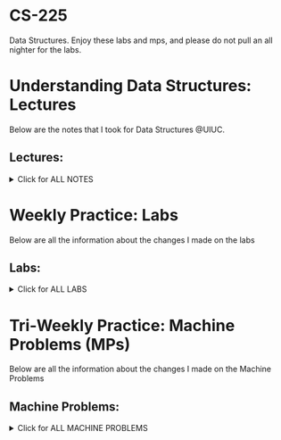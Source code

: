 # CS-225
Data Structures. Enjoy these labs and mps, and please do not pull an all nighter for the labs.

# Understanding Data Structures: Lectures
Below are the notes that I took for Data Structures @UIUC.

## Lectures:
<details> <summary> Click for ALL NOTES </summary>
  
  ### Lecture 1: Introduction jan 19 (1/14)
  <details> <summary> <span style="color: green"> Lecture 1 </span> </summary>

  #### Variables Description
  > Variables in C++ are defined by Name, Type, Locations in Memory, and Value

  #### Variable Types
  > Variables can be primitive (int, char, double, boolean, float, pointer) or they can be User Defined (defined by classes)

  #### Encapsulation
  > Separates the interface from the implementation

  ```` // cube.h: ````  Interface/API (What the class is supposed to do)

  ```` // cube.cpp: ```` Implementation (how the class is supposed to do it)

  #### Inclusion Guards
  > "#pragma once" sends a message to the compiler that this file is only included once.
  > "#ifndef CUBE_H_ , #define CUBE_H_, #endif" is the same as above

  ```` // cube.h: ```` Equivalent Implementation
  ``` c++
  #ifndef CUBE_H_ 
  #define CUBE_H_

  class Cube {
    public:
    private:
  };

  #endif 
  ```

  ``` c++
  #pragma once

  class Cube {
    public:
    private:
  };
  ```
  
  #### Scope Resolution Opperator
  > 'double Cube::getVolume(){ . . . }' in Cube.cpp allows us to implement the getVolume() method in the Cube class
  
  </details>

  ### Lecture 2: Classes jan 21 (1/16)
  <details> <summary> <span style="color: green"> Lecture 2 </span></summary>

  #### Public vs Private
  > Public variables are members of classes that can be accessed from the outside of the class

  > Private variables are members of classes that can only be used within the class's functions and cannot be viewed outside the classes

  #### Namespace
  > Namespaces are like Libraries in C++. std = standard namespace includes cout, vector, queue,
  
  ```` cs225::Cube: ```` cs225 namespace includes Cube, PNG, HSLAPixel, etc

  ```` std::cout ```` standard namespace includes cout, vector, queue, etc

  ```` // cube.h declares namespace class Cube````
  ``` c++
  #pragma once 
  namespace cs225 {
    class Cube {
      public:
        double getVolume();
        double getSurfaceArea();
        void setLength(double length);
      private:
        double length_;  
    };
  ```
  ```` // cube.cpp implementation of func in the Cube Class in cs225 namespace ````
  ``` c++
  #include "Cube.h" 
  namespace cs225 {
    double Cube::getVolume() {
      return length_*length_*length_;
    }
    double Cube::getSurfaceArea() {
      return 6 * length_ * length_;
    }
  void Cube::setLength(double length){
      length_ = length;
    
  ```
  ```` // main.cpp using the objects of Cube class ````
  ``` c++
  #include “Cube.h”
  #include <iostream>

  int main() {
      cs225::Cube c; // declares obj of cube type
      std::cout << "Volume: " <<    c.getVolume() << std::endl;
      return 0;
  }
    
  ```

  #### Constructor
  ```` Default Constructor: ```` No parameter, Initializes the class value to default values

  ```` Custom Contructor: ```` user may set the initialization 

  ```` // cube.h ````
  ``` c++
  /* ... */
  class Cube{
    public:
    Cube (); // default constructor
    Cube (double r); // custom constructor
  /* ... */
  ```
  ```` // cube.cpp ````
  ``` c++
  /* ... */

  Cube::Cube() { //define default constructor
      radius_ = 1;
  }
  Cube::Cube(double r) { //define custom constructor
      radius_ = r;
  }
  ```
  ```` // main.cpp ````
  ``` c++
  /* ... */
  main(){
    cs225::Cube c; // initializes/uses automatic Cube constructor w length 1
    cs225::Cube c(5) // initializes/uses custom Cube constructor w length 5
  }
  ```

  #### Reference Variables
  > aliases is used to bound two values together. 
  > once the value of j changes, the value of i changes changes and vice versa

```` main.cpp ````
``` c++
int main {
     int i = 7;

     /* j is an alias of i */
     int &j = i;   	

     /* j and i are both 4 */
     j = 4;		
     std::cout << i << “ ” << j << std::endl;   

     /* j and i are both 2 */
     i = 2;		
     std::cout << i << “ ” << j << std::endl;   
     return 0;
}
```

  </details>

  ### Lecture 3: Memory jan 24 (1/18)
  <details> <summary> <span style="color: green"> Lecture 3 </span></summary>

  #### Variable, Reference Variables, Pointers

  ```` Cube   s1; ```` // a variable containing a Cube obj

  ```` Cube & s2; ```` // a reference to a variable of type Cube

  ```` Cube * s1; ```` // a pointer to a variable of type Cube

  #### Pointers and References
  > a ptr has its own memory addr and size on the run time stack

  > a reference shares the same memory addr (w the original variable) but also takes up its own 'spot' in the run time stack

  ``` c++
  int i = 3;
  int *ptr = &i; // a ptr to variable 'i'. ptr stores addr of i
  int &ref = i;  // a reference (or alias) for i
  ```

  ```` Initialization of a pointer variable ````
  ``` c++
  int  a = 10;
  int *p = &a; // do not do it this way. looks weird becuz p = &a is better

  OR

  int  a = 10;
  int *p;
  p = &a;   // value of 'p' = addr of 1
  print(*p) // prints the dereferenced '*p' value at the addr of &a 
  ```

  > pointers can be re-assigned. 
  ``` c++
  int a = 5;
  int b = 6;
  int *p;
  p =  &a;
  p = &b;
  ```

  ```` Initialization of a reference variable ````
  ``` c++
  int  a = 10;
  int &p = a; // addr of p takes the value of 10
  ```

  > references canNOT be re-assigned: ERROR for MULTIPLE DECLARATION
  ``` c++
  int a = 5;
  int b = 6;
  int &p = a;
  int &p = b; 
  ```

  #### Indirection Operators
  > You can have pointers to pointers offering extra levels of indirection
  ``` c++
  int  a = 10;
  int *p;
  int **q;
  p = &a;   // value of 'p' = addr of a
  q = &p;   // value of 'q' = addr of p

  ```

  > Whereas references only offer one level of indirection
  ``` c++
  int  a = 10;
  int *p;
  p = &a;   // value of 'p' = addr of 1
  &p = a;   // the addr of 'p' = the value of a = the value of 10

  //       val of p   (p) = addr of a
  //       addr of p (&p) = val of a, 10
  // deref val of *p (*p) = val of a, 10
  ```
  
  ```` &c ```` ret the mem addr of c's data 
  
  > '&' operator takes us one step away from the data
  
  ```` *ptr ```` returns the data at the mem addr contained at ptr. 

  > '*' operator takes us one step closer to the data

  #### Stack Memory
  > Starts near top of memory (high addr) -> Data grows downward -> Ends at 0 (low addr)

  > The data is read from low to high (the data is read up).

  #### Stack Frames
  > Think ECE 220
  ```` stack frames ```` are created whenever a function is called and are reclaimed (deleted) when a function returns.
  
  ```` reclaimed stack frames ```` are automatically marked free (not actually freed). When memory is marked free, it can be overwritten. (We never want to return a pointer to a stack variable)


  </details>
  
  ### Lecture 4 : Heap Memory jan 26 (1/23)
  <details> <summary> <span style="color: green"> Lecture 4 </span></summary>

  #### Heap Memory Description
  > Starts near bottom of memory (low addr) -> Data grows upward -> Ends at top of memory (high addr)

  ```` 'new' keyword ```` creates heap memory (returns a ptr to the 'new' memory created)
  > allocates heap mem, calls obj's constructor, and returns a ptr to the memory

  ```` 'delete' keyword ```` frees ('deletes') the heap memory
  > calls obj's destructor, marks mem as freed

  ```` heap1.cpp ````
  ``` c++
  int main() {
     int *p = new int;          //pointer on stack, int on heap
     Cube *c = new Cube(10);    //pointer on stack, object on heap
     delete c;   c = nullptr;   //delete and set null
     delete p;   p = nullptr;
     return 0;
  
  }

  ```
  
  #### Reference Variable
  > aliases is used to bound two values together. 
  > once the value of j changes, the value of i changes changes and vice versa

  ```` reference.cpp ```` // i and j are the same thing, they change together 
  ``` c++
  #include <iostream>

  int main() {
    int i = 7;
    int & j = i;   // j is an alias of i
  
    j = 4;
    std::cout << i << " " << j << std::endl; // output: 4 4

    i = 2;
    std::cout << i << " " << j << std::endl; // output: 2 2

    return 0;
  }

  ```

  #### The use of '&' operator for references
  > A declaration of a reference variable would be like: 

  ```` ALIASES INIT: space in between & and variable name ````
  ``` c++
  int a = 3
  int & b = a;        //declaring a reference variable  

  ```

  > this process should not be confused with the case of getting the memory address of a variable which would also involved with '&' operator, as the example shown below:
  
  ```` REFERENCE INIT: no space in between & and variable name ````
  ``` c++
  Cube c;
  std::cout << "Mem address storing c: " << &c << std::endl;

  ```

  #### 

  </details>

  ### Lecture 5 : Function & Parameter jan 28 (1/25)
  <details> <summary> <span style="color: green"> Lecture 5 </span></summary>

  #### Function Parameters
  > There are 3 ways to pass an arguement to a function

  ##### pass by value 
  the obj passed in it a copy of the original obj. By changing it, we do not change the original. Less efficient because it needs extra memory

  ```` joinCubes-byValue.cpp ````

  ``` c++
  Cube joinCubes(Cube c1, Cube c2) {
    double totalVolume = c1.getVolume() + c2.getVolume();
    ...
    Cube result(newLength);
    return result;
  }

  int main() {
    Cube *c1 = new Cube(4);
    Cube *c2 = new Cube(5);
    Cube c3 = joinCubes(*c1, *c2); 
    return 0;
  }

  ```

  ##### pass by pointer
  the obj passed in is a pointer of the original obj. By changing it, we do change the original. More efficient because we treat the memory. But more risky because we can get an invalid paramter (NULL) that gets passed in

  ```` joinCubes-byPointer.cpp ````
  ``` c++
  Cube joinCubes(Cube * c1, Cube * c2) {
    double totalVolume = c1->getVolume() + c2->getVolume();
    ...
  }
  int main() {
    Cube *c1 = new Cube(4);
    Cube *c2 = new Cube(5);
    Cube c3 = joinCubes(c1, c2); 
    return 0;
  }
  ```


  ##### pass by reference
  the obj passed in is an alias of the original obj. By changing it, we do change the original. More efficient because we treat the memory. But more risky because we are changing the original value

  ```` joinCubes-byRef.cpp ````

  ``` c++
  Cube joinCubes(Cube & c1, Cube & c2) {
    double totalVolume = c1.getVolume() + c2.getVolume();
    ...
  }

  int main() {
    Cube *c1 = new Cube(4);
    Cube *c2 = new Cube(5);
    Cube c3 = joinCubes(*c1, *c2); 
    return 0;
  }

  ```

  #### Summary
  | --- | Pass By Value | Pass By Pointer | Pass By Reference |
  | --- | --- | --- | --- |
  | The copied content| The entire data | the memory addr | just an alias |
  | Does the modification go through the caller's obj | No | Yes | Yes |
  | Always Valid when passed in | Yes | No - could be NULL when passed in | Yes |
  | Relative speed among 3 ways to pass func parameters | Slow (depending on data size) | Fast (always 8 bytes) | Fast |
  | The Relative Programming Safety | Safety | Not Safe | Safe-ish |

  #### The 'const' Function Parameter
  The keyword 'const' is a way to prevent the parameters passed in to be changed. We are saving the memory because we are not passing by value and at the same time to avoid the risk of changing the original. 

  ```` joinCubes-byRef-const.cpp ````

  ``` c++
  Cube joinCubes(const Cube & c1 , const Cube & c2) {
    double totalVolume = c1.getVolume() + c2.getVolume();
    ...
  }
  int main() {
    ...
    Cube c3 = joinCubes(*c1, *c2);
    return 0; 
  }

  ```

  </details>

  ### Lecture 6 : LifeCycle & Constructors jan 31 (1/28)
  <details> <summary> <span style="color: green"> Lecture 6 </span></summary>

  #### Copy Constructors
  ```` Automatic Copy Constructors ```` Generated if we don't define a copy const, Copies every instance variable in the obj

  ```` Custom Copy Constructor ```` passed by reference

  ``` c++
  Cube(const Cube & other){
    ...
  };

  ```
  
  #### Calls to Copy Constructor

  | Constructors | joinCube(Cube c1, Cube c2) {...} BY VALUE | joinCube(Cube * c1, Cube * c2) {...} BY POINTER | joinCube(Cube & c1, Cube & c2) {...} BY REFERENCE |
  | --- | --- | --- | --- | 
  | Cube(); | 0 | 0 | 0 |
  | Cube(double length); | Cube result(newLength) | Cube result(newLength) | Cube result(newLength) |
  | Cube(Cube & other); //COPY CONSTRUCTOR | joinCube(Cube c1, Cube c2); return result; | return result; | return result |

  > the copy constructo is called when the parameter is passed-in (and when the reslt is returned)

  ```` joinCubes-byValue.cpp ````
  ``` c++
  Cube joinCubes(Cube c1, Cube c2) {
    double totalVolume = c1.getVolume() + c2.getVolume();
    ...
    Cube result(newLength);
    return result; // 000
  }

  ```

  #### Copy Constructor Initializer
  > it tells the compiler to 'shallow' copy instance variables to the variables in "other"

  ```` Tower.h ````
  ``` c++
  #pragma once
  #include "cs225/Cube.h"
  using cs225::Cube;
  class Tower {
    public:
      Tower(Cube c, Cube *ptr, const Cube &ref); 
                            // Custom constructor 
      Tower(const Tower & other); 
                            // Copy constructor

    private:
      Cube cube_;
      Cube *ptr_;
      const Cube &ref;
  };

  ```

  ```` Tower.cpp: Automatic Copy Constructor which makes a copy of every variable ````
  ``` c++
  Tower::Tower(const Tower & other) : cube_(other.cube_), ptr_(other.ptr_), ref_(other.ref_) {
    //every variable copied
    //nothing needed in the body
  }

  ```

  #### Deep Copy Constructor
  > a deep copy initializes the constructed variable in memory

  > deep copies are used for every instance variable (specifically the pointer, we want a new Cube)

  ```` Tower.cpp ````
  ``` c++
  Tower::Tower(const Tower & other) : ref_(other.ref_){
    
    // Deep copy cube_:  using other
    cube_ = other.cube_;

    // Deep copy ptr_
    ptr_ = new Cube`(*other.ptr_);

    // Deep copy ref_ (?)
      // Doesn’t make sense to “deep copy” an alias
      // Done in the Initializer List
  }

  ```

  #### Deconstructor
  > used to clean up all resources (memory) held by the class. This is done by cleaning up heap memory and closing all of the files

  // for all ```` new ```` memory being created, we must free the memory by using ```` delete ```` so that they dont leak

  > leaked memory means that the memory was created (never destroyed). In other words, we filled the memory (flooded) with memory that will no longer be used or usable... thus it is a leak of used memory that can no longer be used by something else in the function call

  #### Custom Deconstructor
  > if the member variables are initiated on a hea, we must define a custom deconstructor

  ```` cube.h ````
  ``` c++
  #pragma once

  namespace cs225 {
    class Cube {
      public:
        Cube();  Cube();
        Cube(double length);
        Cube(const Cube & other); 
        ~Cube(); // used as a custom deconstructor in order to free heap 'new' memory


      private:
        double length_; 
    };
  }

  ```

  ```` cube.cpp ````
  ``` c++
  namespace cs225 {
  Cube::Cube() {
    length_ = 1;
  }

  Cube::Cube(double length) {
    length_ = length;
  }

  Cube::Cube(const Cube & other) {
    length_ = other.length_;
   }

  Cube::~Cube() {
   …..//define your destructor HERE
   delete length_;
  }
}

  ```

  #### Automatic Destructor
  > if no other de-constructor is defined, then an automatic destructor is instantiated. It calls the destructor of the members w/out doing anything else

  // stack memory is reclaimed (cleared) and now usable again

  // heap memory is 'deleted' and now usable again

  </details>


  ### Lecture 7 : Overloading and Inheritance feb 2 (1/30)
  <details> <summary> <span style="color: green"> Lecture 7 </span></summary>

  #### Overload operators in cpp
  > we use the example of overloading the "+" and "=" operator

  ```` cube.h: Initialize the operation overloads of '+' and '=' ````
  ``` c++
  Cube operator+(const Cube & other) const;
  Cube & operator=(const Cube & other);
  /*Ex: Cube a,b,c;
  C = a+b
  The const inside () means do not modify b
  The const after () means do not modify a
  */

  ```

  ```` cube.cpp: implement each of the overloads for '+' and '=' ````
  > (1) given that the '+' operator in math reads from left to right. we must use the hot variable 'this' to represent the left object and use 'other' to represent the right object when we use the overloaded '+' operator, we essentially take the left (*this) and right (other) objects and "join" them togerther using the joinCube function

  > (2) given that '=' needs to return an object type Cube, we must look at the '=' symbol as a sort of deep copy constructor. If we look at it as a deep copy constructor, we can see that the 'other' (obj directly to the right of the '=') will to passed in. The output of the deep copy constructor will be the a new Cube that has a new length of the cube that was passed in. when we see 'c3 = c1 + c2' the operation reads "set the c3 (Cube obj) to a new Cube that is the joined version of c2 (*this)(Cube Obj) and c1 (other)(Cube Obj)." NOW if we were to do 'c3 = c2' what we will be saying is "set the c3 (Cube obj) to a new Cube that is c2 (Cube Obj). 
  ``` c++
  // READ COMMENT (1) above
  Cube Cube::operator+(const Cube & other) const {
    return joinCube(*this, other);
  }

  // READ COMMENT (2) above
  Cube & Cube::operator=(const Cube & other) {
    length_ = other.length_; 
    return *this;
  }
  ```
  
  ##### Defining "+" operator
  > if we were to do "Cube cube3 = cube1 + cube2" we must overload the '+' operator to essentially take the left and right values of the + and joing them. 
  
  ```` IMPORTANT: ```` one thing to note about the overloading the assignment operator is that we are essentially creating a new copy of what ever is being passed in on the right side of the '=' symbol. Thus, there will 99% of the time be a case where the left (*this) and right (other) are different. In that 99% chance, we will want to destroy (or delete) the memory of the 'old' left side to free up that memory and replace that memory (set it to) with the 'new' right hand side object. 

  ##### Assignment "=" operator
  > look at it as a copy constructor. ESSENTIALLY, this operation overload of the '=' allows us to "RE-USE" the '=' symbol for the purposes other than numbers, chars, and primary variable types. We can essentially run operations on a variable of any type that is not a primary variable type (in this case, a Cube Obj type) and set the thing on the left (*this) to the return variable on the right (other) as long as they are the same variable type

  ``` c++
  Cube & Cube::operator=(const Cube & other){
    if (this != &other) { //If I’m not copying myself
      _destroy();
      _copy(other);
    }
    return *this;
  };

  ```


  #### Rule of Three
  > for every time that an operation overload is needed, you must define all of the below

  - assignment operator
  - copy constructor
    - use ' if (this == &other) { return *this; } in order to prevent from copying itself
  - destructor


  #### Inheritance
  > Classes cna be used to extend the build of other classes. Inheritance describes the extension of the base class to the derived class (the inheriting class). In the case below, everything in shpae public is now part of and derived in the square public. (NO PRIVATE VARIABLES WERE INHERITED FROM SHAPE)

  ```` square.h ````
  ``` c++
  #pragma once
  #include "Shape.h"
  class Square : public Shape {
  //syntax of inherit
    public:
      Square();
      Square(double length);
      double getArea() const;
  private: };
  ```

  ```` square.cpp ````
  ``` c++
  Square::Square() { }
  Square::Square(double length) : Shape(length) { }

  double Square::getArea()
  const {
    return getLength() * getLength();
  }

  ```
  </details>

  ### Lecture 8 : Inheritance & Templates feb 4 (2/1)
  <details> <summary> <span style="color: green"> Lecture 8 </span></summary>

  #### Virtual functions
  > the purpose of a virtual function is to override the function of the base class with the a more 'specified' function that will be used in the derived class. If you would like for a function in a base class to be completely overwritten by all of its child (derived class) functions, then you may want to implement a 'pure virtual' function, which means that the entirety of that function is going to be written by the derived function and that for every derived class you create, you must implement that purely virtual function in order to make it specific to the derived class. 
  ```` cube.cpp (general cube)````
  ``` c++
  Cube::print_1() {
  cout << "Cube" << endl;
  }
  Cube::print_2() {
    cout << "Cube" << endl;
  }
  virtual Cube::print_3() { 
    cout << "Cube" << endl;
  }
  virtual Cube::print_4() {
    cout << "Cube" << endl;
  }
  // In .h file:
  virtual print_5() = 0; // pure virtual function
  ```

  ```` RubiksCube.cpp (a specific type of cube) ````
  ``` c++
  // No print_1() in
  RubikCube.cpp 

  RubikCube::print_2() { 
    cout << "Rubik" << endl;
  }

  // No print_3() in
  RubikCube.cpp

  RubikCube::print_4() {
    cout << "Rubik" << endl;
  }

  RubikCube::print_5() {
    cout << "Rubik" << endl;
  }
  ```

  #### Pure virtual functions

  #### Abstract Classes
  - one or more pure virtual functions
  - cannot create an instance of an abstract class... must create an instance of the derived class Cube c1 (no good), RubiksCube rc1 (good)

  #### Virtual Destructor

  #### Abstract Data Type (ADT)
  > given that we are able to do basic operations on types of data (overloading symbols to accomodate for new types of objs, virtual functions to accomodate for making general obj types/class more specific), we can essentially create any abstract data type (ADT). Creating an ADT allows us to change the functionality of a type of data. In other words, overloading symbols allows us to do primal operations on the new type of data that we want to create &&& making class functions and classes virtual allows us to create specific variations of the same type of data (child inherits from the parent) (derived inherits from the base)

  #### Templates: a dynamic data type
  > given that we are able to create various types of data (ADTs). we can create functions that allows us 'template' a function for any given data type. given any number of data types (abstract and not abstract) we can create a templated function that can do the same function but for all those data types. As long as the return types are consistent, and the variables of the passed in templated function fit the needs for all ADTs, we can utilize a template function to accomodate the same operation for any data type. 


  </details>

  ### Lecture 9 : Templates and List Abstract Data Types (ADT) feb 7 (2/4)
  <details> <summary> <span style="color: green"> Lecture 9 </span></summary>

  ^^^ idk why they slow. but ```` Abstract Class ```` ```` Virtual Destructor ```` ```` Abstract Data Type (ADT) ```` and ```` Templates: used for dynamic data types ```` are all above

  #### Types of Implementation of a List
  
  ``` c++
  template <typename T>
  T maximum(T a, T b) {
      T result;
      result = (a > b) ? a : b;
      return result;
  }

  ```

  ##### Array
  > Common Array. It is a sequential block of items, a list with a set number of memory blocks that can be filled

  ##### Linked Memory
  > More commonly known as a linked list. Linked Memory generally has two attributes (variables) that are instantiated in the List Class that you are about to create: node pointer that points to the next block of memory (ListNode *next) and the data that is stored in that particular memory block (T * data)

  ```` List.h ````
  ``` c++
  #ifndef LIST_H
  #define LIST_H

  template <typename T>
  class List {
      public:
            /* ... */
      private:
          class ListNode {
                T & data;
                ListNode * next;
                ListNode(T & data) : data(data),
  next(NULL) { }
          };
  }; 
  
  #endif
  ```

  More on List function implementations are made in the next lecture

  </details>

  ### Lecture 10 : List Implementations feb 9 (2/6)
  <details> <summary> <span style="color: green"> Lecture 10 </span></summary>
  > for now, we know how to initialize a linkedlist and its basic variables that make it a linkedlist (particularly a singly linked list). In this section, we will go over how to implement the following functions that will help us do operations to the linkedlist

  #### Inserting Node at Front of the LinkedList
  1. initialize some memory in the heap for a 'new' object of type ListNode with data 't' 
  2. set the new ListNode's 'next' to the current head of the LinkedList
  3. set the list's head to the new ListNode
  > always set the new ListNode's next (later you will deal with prev) to the location before changing the location  of the old node
  ```` .cpp file ````
  ``` c++
  template <typename T>
  void List<T>::insertAtFront(T & t, unsigned index) {
      ListNode * node = new ListNode(t);
      node->next = head_;
      head_ = node;
  }
  ```

  #### Finding an Element in the LinkedList at the 'index' spot
  0. first we have to realize that the return type of this function (_index) is a *&, which means that we will have a ```` pointer to a location ````
  1. check if index == 0. if index = 0, return the head of the LinkedList. else, move on
  2. initialize a pointer to the head 'thru' or 'iter' (the start of the linked list) 
  3. iterate the 'index' number of times through that list by setting the pointer to the point to the next node 
  4. once the pointer 'thru' has iterated through the list a total of 'index' times, return the 'next' node which is the ```` pointer to the location ```` of the node that we are trying to return

  ```` .cpp file ````
  ``` c++
  // Iterative Solution:
  template <typename T>
  typename List<T>::ListNode *& List<T>::_index(unsigned index) {
  //return a reference to a ListNode pointer
  
    if (index == 0) {
      return head;
    } else {
      ListNode *thru = head;
      for (unsigned i = 0; i < index - 1; i++) {
        thru = thru->next;
      }
      return thru->next;

    }
  }
  ```
  > the reason why we return the thru->next is because we are trying to return the point to the location of the node... not the actual node itself. 

  #### Overloading the [] operator
  > we can make the linkedlist behave like an array by overloading the "[]" symbols. We will want to return the data of within the node, not a pointer to the location of the data. We re-use the _index() function in order to access the pointer to the location. Now we will want to take the data at that location, so the '&' will allow us to 
  
  0. first we must realize that the return type of this operation overload is a &, which means that we will have a ```` location ````
  1. initialize a ListNode ```` pointer to a location ```` and index through the linked list the same way we would index and access the data element in an array. 'd' will now be pointing to the location of the index
  2. return the data at that indexed element in the linked list (return the data at the location of that index)

  ```` List.hpp ````
  ``` c++
  template <typename T>
  T & List<T>::operator[](unsigned index) {
    ListNode *& d = _index(index);
    return d -> data;
  }
  ```


  #### Inserting a Node in the middle of the LinkedList
  0. we must first realize that the return type of this function is a void. This is because we will not be outputting anything, we will be doing an operation on a linked list and that is it
  1. initialize a ListNode 'node' ```` pointer to a location ```` which will index through the linkedlist the same way we found an element at a given index. node is returned as a pointer to the location of the indexed element of the linkedlist
  2. now we initialize a new ListNode in the Heap memory with the data set to 't'. Notice that the type of variable newNode is a pointer. We want the newNode to be a pointer because it holds the data as 't' and has to have the other attribute of a pointer to the next value
  3. we set the newNode's next to the node that we indexed
  4. then we set the old node to be the newNode the same way we inserted a ListNode at the front of the LinkedList
  > SIMILAR TO INSERTING NODE AT FRONT: always set the new ListNode's next (later you will deal with prev) to the location before changing the location of the old node

  ```` List.hpp ````
  ``` c++
  template <typename T>
  void List<T>::insert(const T & t, unsigned index) {
    ListNode *& node = _index(index);
    ListNode * newNode = new ListNode(t);
    newNode -> next = node;
    node = newNode;
  }
  ```

  #### Removing a Node from the LinkedList
  0. realize that the return type of this function is a location. We do this because
  1. initialize a ListNode 'node' ```` pointer to a location ```` which will index through the linkedlist the same way we found an element at a given index. node is returned as a pointer to the location of the indexed element of the linkedlist
  2. now we initialize a temporary 
  3. 
  4. 
  5. 
  6. 
  > 

  ```` ````
  ``` c++
  template <typename T>
  T & List<T>::remove(unsigned index) {
    ListNode *& node = _index(index);
    ListNode * temp = node;
    T & data = node -> data;
    node = node -> next;
    delete temp;
    return data;
  }
  ```

  
  </details>

  ### Pit Stop: Big O Notation
  <details> <summary> <span style="color: green"> Big O Notation </span></summary>
  ```` Definition: ````
  > 

  ```` How to Calculate Big O: ````
  > 

  | O(x) | Description | Common Algorithms with this Time Complexity | Common algorithms with this Space Complexity |
  | --- | --- | --- | --- |
  | O(log(n)) | --- | --- | --- |
  | O(1) |  |  |  |
  | O(k) |  |  |  |
  | O(n) |  |  |  |
  | O(n^2) |  |  |  |
  | O(n^k) |  |  |  |
  | O(k^n) |  |  |  |
  </details>


  ### Lecture 11 : Lists feb 11 (2/8)
  <details> <summary> <span style="color: green"> Lecture 11 </span></summary>
  
  #### Different Implementations of a List
  > There are arrays and singly linked lists.
  ```` ArrayLists: ```` sequential blocks of memory where one element follows immediately after the other
  ```` Singly Linked Lists: ```` same as array, but sequentially linked via pointer to the next (or prev) elem

  ##### Singly Linked Lists
  > 

  ```` List.h ````
  ``` c++
  #ifndef LIST_H
  #define LIST_H

  template <typename T>
  class List {
      public:
            /* ... */
      private:
          class ListNode {
                T & data;
                ListNode * next;
                ListNode(T & data) : data(data),
  next(NULL) { }
          };
  }; 
  
  #endif
  ```
  ##### Array List
  - has a mamimum size
  - you can directly point into the array elem

  ```` ArrayList.h ````
  ``` c++
  #pragma once
  template <typename T>
  class List {
    public:
      /* ... */
    private:
      T * arr_;      // the content array
      int capacity;  // the maximum size possible;
                        the allocated array size
      int count;     // the size in use; the number
                        of current elements
  };
  ```



  ##### Insert/Remove at Front

  ```` LinkedList Method [O(1)]: ```` 
  > only one iteration
  1. init new ListNode
  2. set new ListNode-> next to list's head
  3. set head to new ListNode

  ```` ArrayList Method  [O(1)]:````
  > method 1 O(n): every time we run out of space, we create a new_array and copy all of the n elems from old_array to the new one, thus O(n) in space
  1. create a new_array of length old_length + 1
  2. set 0th elem to new head
  3. copy the old_array into new array

  > method 2 O(1): ONLY 1 element is being added. THERE IS NO Copying of old arrays into a new array that occurs in this method
  1. in addition to the old array, keep the old array and ADD a new_array of length old_length
  2. set 0th elem to new 0th elem
  2. THERE IS NO NEED TO copy the old_array into new array since we will just be adding a new array of length old_array and then just inserting the elem into that array

  ##### Insert afterat a given element

  ```` LinkedList Method [O(1)]: ````

  ```` ArrayList Method  [O(n)]:````

  ##### Remove after a given element

  ```` LinkedList Method [O(1)]: ````

  ```` ArrayList Method  [O(n)]:````

  ##### Insert a n arbitrary element

  ```` LinkedList Method [O(n)]: ````

  ```` ArrayList Method  [O(n)]:````

  ##### Remove at an arbitrary location

  ```` LinkedList Method [O(n)]: ````

  ```` ArrayList Method  [O(n)]:````

  
  #### LinkedList vs ArrayList
  | --- | Singly Linked Lists | ArrayList |
  | --- | --- | --- |
  | Insert/Remove at Front | O(1) | O(1) |
  | Insert afterat a given element | O(1) | O(n) |
  | Remove after a given element | O(1) | O(n) |
  | Insert a n arbitrary element | O(n) | O(n) | 
  | Remove at an arbitrary location |  O(n) | O(n) |

  #### std::vector
  > very much like an array, but without a capacity on the number of elements
  > an insert will take O(n) at most
  > 'push_back' functino takes O(1) since it adds to the end of the array

  #### Stack ADT

  #### Queue ADT

  
  </details>



  ### Lecture 12 : Lists, Stacks and Queues feb 14 (2/11)
  <details> <summary> <span style="color: green"> Lecture 12 </span></summary>
  
  ```` IDK. I THINK I MIGHT HAVE SKIPPED SOMETHING ````

  </details>

  ### Lecture 13 : Iterators feb 16 (2/11)
  <details> <summary> <span style="color: green"> Lecture 13 </span></summary>
  
  #### Queue Implementation


  #### Three Data Storage Strategies
  > In the same way that we can pass/return by value, reference, and pointer... we can use the same concept to storing data, storing data by value, reference, and pointer. 

  ``` c++
  T & data; // store by reference 
  T * data; // store by pointer
  T data; // store by value
  ```

  #### Tradeoffs about Three Data Storages

  ##### Data Life Cycle Management
  ```` By reference : ```` a reference is an alias to a variable. Storing a reference means that we do not own the data because it is somewhere on the clients stack. When the client's code finishes, the data is going to be deleted. 


  ```` By pointer : ```` a pointer has its own memory. Similar to the storing a reference variable, it points to memory that we do not control. The client code owns the memory and when it finishes, the memory is going to be freed. 


  ```` By value :  ```` storing a value by value means that we are passing in a copy. This means that we are complete in charge of what happens to that data


  ##### Storing NULL as the data
  ```` By reference : ```` a reference can never be a NULL, this we cannot have a NULL reference variable stored


  ```` By pointer : ```` a pointer can hold a NULL value, thus we can store it


  ```` By value :  ```` we create an object (by custom constructor or default constructor), thus the data will never be NULL

  ##### Effects on stored data when the data is manipulated from user code (safety)
  ```` By reference : ````


  ```` By pointer : ````


  ```` By value :  ````

  #### Iterators for storages


  </details>


  ### Lecture 15 : Tree Intro feb 18 (2/13)
  <details> <summary> <span style="color: green"> Lecture 15 </span></summary>
  
  #### Trees

  #### Binary Trees

  
  </details>

  ### Lecture 16 : Trees feb 21 (2/15)
  <details> <summary> <span style="color: green"> Lecture 16 </span></summary>
  
  #### Tree Terminology Review

  #### Binary Tree

  #### Computation of Tree Height

  #### Full Tree

  #### Perfect Tree

  #### Complete Tree

  #### Tree Property

  #### Tree Abstract Data Type

  </details>

  ### Lecture 17 : Tree Traversals feb 23 (2/18)
  <details> <summary> <span style="color: green"> Lecture 17 </span></summary>

  #### Number of NULL Pointers in a Binary Tree

  #### Traversals 

  ```` Pre-Order ````
  ```` In-Order ````
  ```` Post-Order ````
  #### In-Order Print out of the Tree

  #### Level Order Traversal
  </details>

  ### Lecture 18 : BST feb 25 (2/20)
  <details> <summary> <span style="color: green"> Lecture 18 </span></summary>
  
  #### Traversal vs Search
  
  #### BFS ()
  
  #### DFS ()  
  
  #### Running Time
  
  #### Dictionary ADT
    
  #### BST   
  
  #### Find Function in BST
  
  #### Insert in BST

  </details>
  
  ### Lecture 19 : BST Remove feb 28 (2/22)
  <details> <summary> <span style="color: green"> Lecture 19 </span></summary>
    
  #### Remove in BST
  
  #### Relationship between H and N
  
  #### Proof of Induction
  
  </details>

  ### Lecture 20 : BST Balance mar 2 (2/25)
  <details> <summary> <span style="color: green"> Lecture 20 </span></summary>
  
  ####   Height of BST
  
  ####   Height Balanced-Tree
  
  ####  Lowest Point of Imbalance

  ####  BST Rotation



  </details>


  ### Lecture 21 : AVL mar 4 (2/27)
  <details> <summary> <span style="color: green"> Lecture 21 </span></summary>
  
  #### Four BST Rotation
  

  #### AVL Tree Consideration

   
  #### Rotations Thereom #1
  

  #### Rotations Thereom #2
      

  #### Insertion of AVL
  
   

  </details>


  ### Lecture 22 : AVL Analysis mar 7 (3/1)
  <details> <summary> <span style="color: green"> Lecture 22 </span></summary>
    
  #### AVL Remove
  

  #### AVL Summary

   
  #### BIG-O Definition
  

  #### AVL Tree Theorem
   
   
  </details>

  ### Lecture 23 : AVL Applications mar 9 (3/4)
  <details> <summary> <span style="color: green"> Lecture 23 </span></summary>

  #### AVL Summary


  #### Red-Black Tree


  #### Advantage of AVL (os Balanced BSTs in general)


  #### Disadvantages of AVL (or Balances BSTs in general)


  #### Standard Map in C++


  #### Summary of Everyon Data Structure so far


  #### Range based Searching

  
  </details>

  ### Lecture 24 : B-Trees + B Tree Analysis mar 11 (3/11)
  <details> <summary> <span style="color: green"> Lecture 24 </span></summary>
  
  #### B-Tree Motivation


  #### B-Tree (of order m)


  #### B-Tree Structure


  #### B-Tree Properties


  #### Determining the Order of a B-Tree 


  #### B-Tree Search




  
  </details>

  ### Lecture 25 : B-Tree Analysis mar 21 (3/11)
  <details> <summary> <span style="color: green"> Lecture 25 </span></summary>
  
  #### B-Tree Analysis


  #### BTree: Minimum number of keys in a BTree of height h and order m:


  #### BTree_ Min Total Nodes


  #### BTree: Min Total Keys


  #### BTree: Max Total Keys


  </details>

  ### Lecture 26 : Hashing pt 1 mar 23 (mar 13)
  <details> <summary> <span style="color: green"> Lecture 26 </span></summary>
  
  #### Hashing Introduction


  #### Keyspace


  #### 


  #### A good HASH Function should:

  
  </details>

  ### Lecture 27 : Hashing pt 2 mar 25 (3/15)
  <details> <summary> <span style="color: green"> Lecture 27 </span></summary>
  
  #### Collision


  #### Seperate Chaining


  #### Linear Probing


  
  </details>

  ### Lecture 28 : Hashing pt 3 mar 28 (3/15)
  <details> <summary> <span style="color: green"> Lecture 28 </span></summary>
  
  #### Primary Clustering


  #### Double Hashing


  #### Running Time
    
  </details>

  ### Lecture 29 : Heaps mar 30 (3/27)
  <details> <summary> <span style="color: green"> Lecture 29 </span></summary>
  
  #### The Priority Queue/Heap


  #### Implementations


  #### Tree Structure Implementation: The (min)Heap


  #### Insertion


  #### Remove

  
  </details>

  ### Lecture 30 : Heaps and Disjoint Sets apr 1 (3/27)
  <details> <summary> <span style="color: green"> Lecture 30 </span></summary>
  
  #### NOTHING. COMBINED WITH PREV


  
  </details>
  
  ### Lecture 31 : Disjoint Sets apr 4 (4/1)
  <details> <summary> <span style="color: green"> Lecture 31 </span></summary>
  
  #### Build Heap Runtime


  #### Theorem: BuildHeap based on heapify-down takes O(n) time


  #### HeapSort


  #### Disjoint Sets


  #### Disjoint Sets ADT


  #### Implementation #1


  #### Union (k1, k2)

  
  </details>
  
  ### Lecture 32 : Graphs apr 6 (4/5)
  <details> <summary> <span style="color: green"> Lecture 32 </span></summary>
  
  #### Disjoint Set Find


  #### Smart Unions


  #### Union by Size


  #### Root== -n


  #### Union by Rank


  #### Union by Size


  #### Path Compression


  #### Running Time with Path Compression


  #### Panorama of Data Structures

  ##### Array Based (Cache-optimized)

  ##### List/Pointer Based


  #### Graphs


  #### Graph Vocabulary
  - verticies
  - edges
  - incident edges
  - degress
  - adjacent vertex
  - path
  - cycle
  - simple graph

  #### 

  
  </details>
  
  ### Lecture 33 : Graph Implementations apr 8 (4/8)
  <details> <summary> <span style="color: green"> Lecture 33 </span></summary>
  
  #### Continued Graph Vocabulary 
  - Sub Graph
  - Complete Sub graph
  - Connected Sub graph
  - Connected Component
  - Acyclic Sub graphs
  - spanning trees
  - Minimal Number of Edges
  - Maximal number of edges
  - Sum of all degrees of all vertices = 2*m
  - Theorem: Lemm1
  - Proof
  -- Base Case
  -- Inductive Hypothesis
  --- Suppose
  --- Partition
  --- Count Edges

  #### Graph ADT
  -- Data
  -- Functions

  #### Graph Implementations #1 : Edge Lists
  -- Vertex Collections
  -- Edge Collections
  -- Running Time
  --- Insert Vertex
  --- Remove Vertex
  --- areAdjacent
  --- insertEdge
  --- incidentEdges


  
  </details>

  ### Lecture 34 : Graph Implementations and Traversals apr 11 (4/10)
  <details> <summary> <span style="color: green"> Lecture 34 </span></summary>
  
  #### Graph ADT


  #### Graph Implementation 1: Edge List


  #### Graph Implementation 2 : Adjacency Matrix


  ##### Insert data into the matrix


  ##### Remove a vertex

  
  </details>
  
  ### Lecture 35 : Traversals (nov 10)
  <details> <summary> <span style="color: green"> Lecture 35 </span></summary>
  
  #### Graph ADT


  #### Question: Implementation 2 runs in either O(1) or O(n), while Implementation 1 runs in either O(1) or O(m). Which one is better?


  #### Graph Implementation 3 : ADJ List


  #### 

  
  </details>
  
  ### Lecture 36 : Graph Traversal DFS and Minimum Spanning Tree (nov 12)
  <details> <summary> <span style="color: green"> Lecture 36 </span></summary>
  
  #### 


  #### 


  #### 


  #### 

  
  </details>

  ### Lecture 37 : Minimum Spanning Tree (MST) pt 1 (nov 15)
  <details> <summary> <span style="color: green"> Lecture 37 </span></summary>
  
  #### 


  #### 


  #### 


  #### 

  
  </details>
  
  ### Lecture 38 : Minimum Spanning Tree (MST) pt 2 (nov 17)
  <details> <summary> <span style="color: green"> Lecture 38 </span></summary>
  
  #### 


  #### 


  #### 


  #### 

  
  </details>
  
  ### Lecture 39 : Minimum Spanning Tree (MST) pt 3 (nov 19)
  <details> <summary> <span style="color: green"> Lecture 39 </span></summary>
  
  #### 


  #### 


  #### 


  #### 

  
  </details>

  ### Lecture 40 : End of MST and Single Source Shortest Path (SSSP) (nov 29)
  <details> <summary> <span style="color: green"> Lecture 40 </span></summary>
  
  #### 


  #### 


  #### 


  #### 

  
  </details>


  ### Lecture 41 : All Pairs Shortest Path (APSP) (dec 01)
  <details> <summary> <span style="color: green"> Lecture 41 </span></summary>
  
  #### 


  #### 


  #### 


  #### 

  
  </details>

  ### Lecture 42 : Summary (dec 03)
  <details> <summary> <span style="color: green"> Lecture 42 </span></summary>
  
  #### 


  #### 


  #### 


  #### 

  
  </details>

  ### Lecture 43 : Max Flow (dec 06)
  <details> <summary> <span style="color: green"> Lecture 43 </span></summary>
  
  #### 


  #### 


  #### 


  #### 

  
  </details>

  ### Lecture 44 : Review (dec 08)
  <details> <summary> <span style="color: green"> Lecture 44 </span></summary>
  
  #### 


  #### 


  #### 


  #### 

  
  </details>
  
  ### CONGRATS YOU HAVE FINISHED CS 225 LECTURES
  > Message from Author. I would like to first give credit to all of the Professor, TAs and UAs at UIUC CS255 for all of the notes and lectures




</details>



# Weekly Practice: Labs
Below are all the information about the changes I made on the labs

## Labs: 
<details>
	<summary> Click for ALL LABS </summary>

  ### Setup, Command Line on Linux EWS, etc
  <details> <summary> <span style="color: green"> Setup, Command Line on Linux EWS </span></summary>
  </details>  

  ### lab_intro
  <details> <summary> <span style="color: green"> lab_intro </span></summary>

  #### Description
  > Set up a class (for HSLAPixels) and modify a PNG

  #### Changed Files: 
  ```` lab_intro.cpp ```` ```` cs225/HSLAPixel.cpp ```` ```` cs225/HSLAPixel.h ````

  #### Instructions
  ```` lab_intro.cpp: ```` think of this as your main() function file. You will have to implement the functinos in order to 'Modify the PNG in three new ways'
  
  ```` cs225/HSLAPixel.cpp: ```` This is the implementation of the HSLAPixel Class. You will be modifying each of the pixels of a PNG, so you will need to determine the (H)ue, (S)aturation, (L)uminence, and (A)lpha elements whenever you initialize a new pixel or when you modify an existing.  
  
  ```` cs225/HSLAPixel.h: ```` Similar to HSLAPixel.cpp, but instead of implementations .h files are used to declare.

  #### Output Files, Design Statistics and Resources (inspired by ECE 385)
  ```` 'image' of output: ````

  ```` 'image' of terminal (Design Stats & Resources) ````
  
  </details>

  ### lab_debug
  <details> <summary> <span style="color: green"> lab_debug </span></summary>

  #### Description
  > 'replace with lab concept' Segmentation Faults, 

  #### Changed Files: 
  ```` sketchify.cpp ```` ```` file2 ```` ```` file3````

  #### Instructions
  ```` sketchify.cpp: ```` setupOutput(w,h) returns a ptr to an image. myFavoriteColor() returns a . sketchify(in, out) doesnt return anything but uses setupOutput(w,h) in order to initialize a new PNG and uses myFavoriteColor() in order to initialize a Pixel labeled myPixel
  
  ```` file2: ```` 
  
  ```` file3: ````

  #### Output Files, Design Statistics and Resources (inspired by ECE 385)
  ```` 'image' of output: ````

  ```` 'image' of terminal (Design Stats & Resources) ````
  
  </details>

  ### lab_memory
  <details> <summary> <span style="color: green"> lab_memory </span></summary>

  #### Description
  > 'replace with lab concept' 

  #### Changed Files: 
  ```` file1 ```` ```` file2 ```` ```` file3````

  #### Instructions
  ```` file1: ```` 
  
  ```` file2: ```` 
  
  ```` file3: ````

  #### Output Files, Design Statistics and Resources (inspired by ECE 385)
  ```` 'image' of output: ````

  ```` 'image' of terminal (Design Stats & Resources) ````
  
  </details>

  ### lab_inheritance
  <details> <summary> <span style="color: green"> lab_inheritance </span></summary>

  #### Description
  > 'replace with lab concept' 

  #### Changed Files: 
  ```` file1 ```` ```` file2 ```` ```` file3````

  #### Instructions
  ```` file1: ```` 
  
  ```` file2: ```` 
  
  ```` file3: ````

  #### Output Files, Design Statistics and Resources (inspired by ECE 385)
  ```` 'image' of output: ````

  ```` 'image' of terminal (Design Stats & Resources) ````
  
  </details>

  ### lab_quacks
  <details> <summary> <span style="color: green"> lab_quacks </span></summary>

  #### Description
  > 'replace with lab concept' 

  #### Changed Files: 
  ```` file1 ```` ```` file2 ```` ```` file3````

  #### Instructions
  ```` file1: ```` 
  
  ```` file2: ```` 
  
  ```` file3: ````

  #### Output Files, Design Statistics and Resources (inspired by ECE 385)
  ```` 'image' of output: ````

  ```` 'image' of terminal (Design Stats & Resources) ````
  
  </details>

  ### lab_trees
  <details> <summary> <span style="color: green"> lab_trees </span></summary>

  #### Description
  > 'replace with lab concept' 

  #### Changed Files: 
  ```` file1 ```` ```` file2 ```` ```` file3````

  #### Instructions
  ```` file1: ```` 
  
  ```` file2: ```` 
  
  ```` file3: ````

  #### Output Files, Design Statistics and Resources (inspired by ECE 385)
  ```` 'image' of output: ````

  ```` 'image' of terminal (Design Stats & Resources) ````
  
  </details>

  ### lab_huffman
  <details> <summary> <span style="color: green"> lab_huffman </span></summary>

  #### Description
  > 'replace with lab concept' 

  #### Changed Files: 
  ```` file1 ```` ```` file2 ```` ```` file3````

  #### Instructions
  ```` file1: ```` 
  
  ```` file2: ```` 
  
  ```` file3: ````

  #### Output Files, Design Statistics and Resources (inspired by ECE 385)
  ```` 'image' of output: ````

  ```` 'image' of terminal (Design Stats & Resources) ````
  
  </details>

  ### lab_avl
  <details> <summary> <span style="color: green"> lab_avl </span></summary>

  #### Description
  > 'replace with lab concept' 

  #### Changed Files: 
  ```` file1 ```` ```` file2 ```` ```` file3````

  #### Instructions
  ```` file1: ```` 
  
  ```` file2: ```` 
  
  ```` file3: ````

  #### Output Files, Design Statistics and Resources (inspired by ECE 385)
  ```` 'image' of output: ````

  ```` 'image' of terminal (Design Stats & Resources) ````
  
  </details>

  ### lab_btree
  <details> <summary> <span style="color: green"> lab_btree </span></summary>

  #### Description
  > 'replace with lab concept' 

  #### Changed Files: 
  ```` file1 ```` ```` file2 ```` ```` file3````

  #### Instructions
  ```` file1: ```` 
  
  ```` file2: ```` 
  
  ```` file3: ````

  #### Output Files, Design Statistics and Resources (inspired by ECE 385)
  ```` 'image' of output: ````

  ```` 'image' of terminal (Design Stats & Resources) ````
  
  </details>

  ### lab_hash
  <details> <summary> <span style="color: green"> lab_hash </span></summary>

  #### Description
  > 'replace with lab concept' 

  #### Changed Files: 
  ```` file1 ```` ```` file2 ```` ```` file3````

  #### Instructions
  ```` file1: ```` 
  
  ```` file2: ```` 
  
  ```` file3: ````

  #### Output Files, Design Statistics and Resources (inspired by ECE 385)
  ```` 'image' of output: ````

  ```` 'image' of terminal (Design Stats & Resources) ````
  
  </details>

  ### lab_heaps
  <details> <summary> <span style="color: green"> lab_heaps </span></summary>

  #### Description
  > 'replace with lab concept' 

  #### Changed Files: 
  ```` file1 ```` ```` file2 ```` ```` file3````

  #### Instructions
  ```` file1: ```` 
  
  ```` file2: ```` 
  
  ```` file3: ````

  #### Output Files, Design Statistics and Resources (inspired by ECE 385)
  ```` 'image' of output: ````

  ```` 'image' of terminal (Design Stats & Resources) ````
  
  </details>

  ### lab_dict
  <details> <summary> <span style="color: green"> lab_dict </span></summary>

  #### Description
  > 'replace with lab concept' 

  #### Changed Files: 
  ```` file1 ```` ```` file2 ```` ```` file3````

  #### Instructions
  ```` file1: ```` 
  
  ```` file2: ```` 
  
  ```` file3: ````

  #### Output Files, Design Statistics and Resources (inspired by ECE 385)
  ```` 'image' of output: ````

  ```` 'image' of terminal (Design Stats & Resources) ````
  
  </details>
</details>


# Tri-Weekly Practice: Machine Problems (MPs)
Below are all the information about the changes I made on the Machine Problems

## Machine Problems: 
<details>
	<summary> Click for ALL MACHINE PROBLEMS </summary>

  ### mp_intro
  <details> <summary> <span style="color: green"> mp_intro </span></summary>

  #### Description
  > 'replace with lab concept' 

  #### Changed Files: 
  ```` file1 ```` ```` file2 ```` ```` file3````

  #### Instructions
  ```` file1: ```` 
  
  ```` file2: ```` 
  
  ```` file3: ````

  #### Output Files, Design Statistics and Resources (inspired by ECE 385)
  ```` 'image' of output: ````

  ```` 'image' of terminal (Design Stats & Resources) ````
  
  </details>

  ### mp_stickers
  <details> <summary> <span style="color: green"> mp_stickers </span></summary>

  #### Description
  > 'replace with lab concept' 

  #### Changed Files: 
  ```` file1 ```` ```` file2 ```` ```` file3````

  #### Instructions
  ```` file1: ```` 
  
  ```` file2: ```` 
  
  ```` file3: ````

  #### Output Files, Design Statistics and Resources (inspired by ECE 385)
  ```` 'image' of output: ````

  ```` 'image' of terminal (Design Stats & Resources) ````
  
  </details>

  ### mp_lists
  <details> <summary> <span style="color: green"> mp_lists </span></summary>

  #### Description
  > 'replace with lab concept' 

  #### Changed Files: 
  ```` file1 ```` ```` file2 ```` ```` file3````

  #### Instructions
  ```` file1: ```` 
  
  ```` file2: ```` 
  
  ```` file3: ````

  #### Output Files, Design Statistics and Resources (inspired by ECE 385)
  ```` 'image' of output: ````

  ```` 'image' of terminal (Design Stats & Resources) ````
  
  </details>

  ### mp_traversals
  <details> <summary> <span style="color: green"> mp_traversals </span></summary>

  #### Description
  > 'replace with lab concept' 

  #### Changed Files: 
  ```` file1 ```` ```` file2 ```` ```` file3````

  #### Instructions
  ```` file1: ```` 
  
  ```` file2: ```` 
  
  ```` file3: ````

  #### Output Files, Design Statistics and Resources (inspired by ECE 385)
  ```` 'image' of output: ````

  ```` 'image' of terminal (Design Stats & Resources) ````
  
  </details>

  ### mp_mosaics
  <details> <summary> <span style="color: green"> mp_mosaics </span></summary>

  #### Description
  > 'replace with lab concept' 

  #### Changed Files: 
  ```` file1 ```` ```` file2 ```` ```` file3````

  #### Instructions
  ```` file1: ```` 
  
  ```` file2: ```` 
  
  ```` file3: ````

  #### Output Files, Design Statistics and Resources (inspired by ECE 385)
  ```` 'image' of output: ````

  ```` 'image' of terminal (Design Stats & Resources) ````
  
  </details>

  ### mp_mazes
  <details> <summary> <span style="color: green"> mp_mazes </span></summary>

  #### Description
  > 'replace with lab concept' 

  #### Changed Files: 
  ```` file1 ```` ```` file2 ```` ```` file3````

  #### Instructions
  ```` file1: ```` 
  
  ```` file2: ```` 
  
  ```` file3: ````

  #### Output Files, Design Statistics and Resources (inspired by ECE 385)
  ```` 'image' of output: ````

  ```` 'image' of terminal (Design Stats & Resources) ````
  
  </details>

</details>
